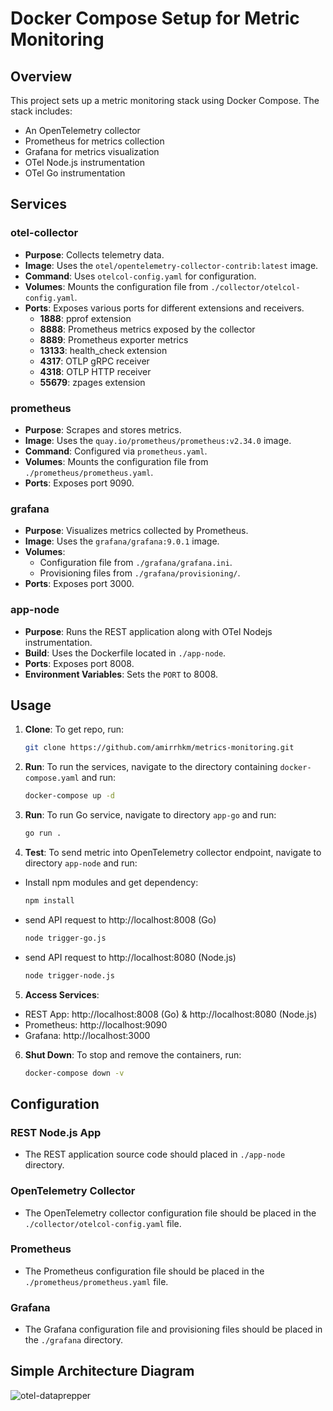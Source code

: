 # Docker Compose Setup for Metric Monitoring

## Overview

This project sets up a metric monitoring stack using Docker Compose. The stack includes:
- An OpenTelemetry collector
- Prometheus for metrics collection
- Grafana for metrics visualization
- OTel Node.js instrumentation
- OTel Go instrumentation

## Services

### otel-collector
- **Purpose**: Collects telemetry data.
- **Image**: Uses the `otel/opentelemetry-collector-contrib:latest` image.
- **Command**: Uses `otelcol-config.yaml` for configuration.
- **Volumes**: Mounts the configuration file from `./collector/otelcol-config.yaml`.
- **Ports**: Exposes various ports for different extensions and receivers.
   - **1888**: pprof extension
   - **8888**: Prometheus metrics exposed by the collector
   - **8889**: Prometheus exporter metrics
   - **13133**: health_check extension
   - **4317**: OTLP gRPC receiver
   - **4318**: OTLP HTTP receiver
   - **55679**: zpages extension

### prometheus
- **Purpose**: Scrapes and stores metrics.
- **Image**: Uses the `quay.io/prometheus/prometheus:v2.34.0` image.
- **Command**: Configured via `prometheus.yaml`.
- **Volumes**: Mounts the configuration file from `./prometheus/prometheus.yaml`.
- **Ports**: Exposes port 9090.

### grafana
- **Purpose**: Visualizes metrics collected by Prometheus.
- **Image**: Uses the `grafana/grafana:9.0.1` image.
- **Volumes**: 
  - Configuration file from `./grafana/grafana.ini`.
  - Provisioning files from `./grafana/provisioning/`.
- **Ports**: Exposes port 3000.

### app-node
- **Purpose**: Runs the REST application along with OTel Nodejs instrumentation.
- **Build**: Uses the Dockerfile located in `./app-node`.
- **Ports**: Exposes port 8008.
- **Environment Variables**: Sets the `PORT` to 8008.

## Usage
1. **Clone**: To get repo, run:
   ```sh
   git clone https://github.com/amirrhkm/metrics-monitoring.git
   ```

2. **Run**: To run the services, navigate to the directory containing `docker-compose.yaml` and run:
   ```sh
   docker-compose up -d
   ```
   
3. **Run**: To run Go service, navigate to directory `app-go` and run:
   ```sh
   go run .
   ```
 
4. **Test**: To send metric into OpenTelemetry collector endpoint, navigate to directory `app-node` and run:
- Install npm modules and get dependency:
   ```sh
   npm install
   ```
- send API request to http://localhost:8008 (Go)
   ```sh
   node trigger-go.js
   ```
- send API request to http://localhost:8080 (Node.js)
   ```sh
   node trigger-node.js
   ```

5. **Access Services**:
- REST App: http://localhost:8008 (Go) & http://localhost:8080 (Node.js)
- Prometheus: http://localhost:9090
- Grafana: http://localhost:3000

6. **Shut Down**: To stop and remove the containers, run:
   ```sh
   docker-compose down -v
   ```

## Configuration

### REST Node.js App
- The REST application source code should placed in `./app-node` directory.

### OpenTelemetry Collector
- The OpenTelemetry collector configuration file should be placed in the `./collector/otelcol-config.yaml` file.

### Prometheus
- The Prometheus configuration file should be placed in the `./prometheus/prometheus.yaml` file.

### Grafana
- The Grafana configuration file and provisioning files should be placed in the `./grafana` directory.

## Simple Architecture Diagram
![otel-dataprepper](https://github.com/amirrhkm/metrics-monitoring/assets/152793780/3810be1b-074a-44ad-988f-0fbf74978d22)




